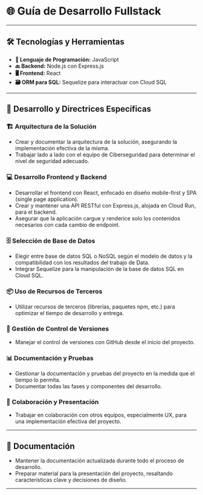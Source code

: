 # 🌐 Guía de Desarrollo Fullstack

---

## 🛠️ Tecnologías y Herramientas
- **📜 Lenguaje de Programación:** JavaScript
- **🔙 Backend:** Node.js con Express.js
- **🖥️ Frontend:** React
- **🗃️ ORM para SQL:** Sequelize para interactuar con Cloud SQL

---

## 📝 Desarrollo y Directrices Específicas

### 🏗️ Arquitectura de la Solución
- Crear y documentar la arquitectura de la solución, asegurando la implementación efectiva de la misma.
- Trabajar lado a lado con el equipo de Ciberseguridad para determinar el nivel de seguridad adecuado.

### 💻 Desarrollo Frontend y Backend
- Desarrollar el frontend con React, enfocado en diseño mobile-first y SPA (single page application).
- Crear y mantener una API RESTful con Express.js, alojada en Cloud Run, para el backend.
- Asegurar que la aplicación cargue y renderice solo los contenidos necesarios con cada cambio de endpoint.

### 🗄️ Selección de Base de Datos
- Elegir entre base de datos SQL o NoSQL según el modelo de datos y la compatibilidad con los resultados del trabajo de Data.
- Integrar Sequelize para la manipulación de la base de datos SQL en Cloud SQL.

### 📦 Uso de Recursos de Terceros
- Utilizar recursos de terceros (librerías, paquetes npm, etc.) para optimizar el tiempo de desarrollo y entrega.

### 🔁 Gestión de Control de Versiones
- Manejar el control de versiones con GitHub desde el inicio del proyecto.

### 📊 Documentación y Pruebas
- Gestionar la documentación y pruebas del proyecto en la medida que el tiempo lo permita.
- Documentar todas las fases y componentes del desarrollo.

### 🤝 Colaboración y Presentación
- Trabajar en colaboración con otros equipos, especialmente UX, para una implementación efectiva del proyecto.

---

## 📄 Documentación
- Mantener la documentación actualizada durante todo el proceso de desarrollo.
- Preparar material para la presentación del proyecto, resaltando características clave y decisiones de diseño.

---

